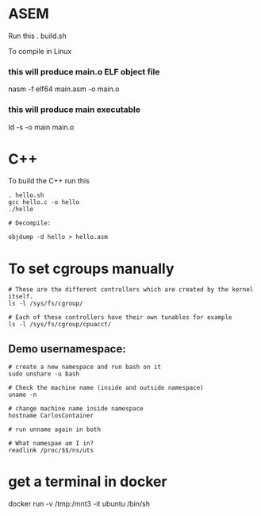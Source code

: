 # ASEM
Run this 
. build.sh

To compile in Linux
### this will produce main.o ELF object file
nasm -f elf64 main.asm -o main.o
### this will produce main executable
ld -s -o main main.o

# C++
To build the C++ run this

```
. hello.sh
gcc hello.c -o hello
./hello

# Decompile:

objdump -d hello > hello.asm
```

# To set cgroups manually

```
# These are the different controllers which are created by the kernel itself.
ls -l /sys/fs/cgroup/

# Each of these controllers have their own tunables for example
ls -l /sys/fs/cgroup/cpuacct/
```

## Demo usernamespace:
```
# create a new namespace and run bash on it
sudo unshare -u bash

# Check the machine name (inside and outside namespace)
uname -n

# change machine name inside namespace
hostname CarlosContainer

# run unname again in both

# What namespae am I in?
readlink /proc/$$/ns/uts

```

# get a terminal in docker
docker run -v /tmp:/mnt3 -it ubuntu /bin/sh
